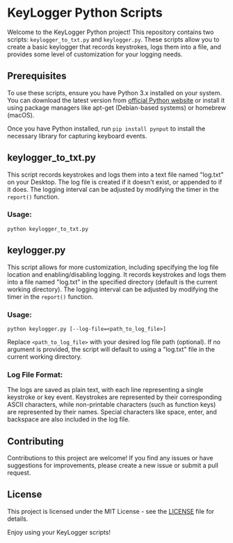 # KeyLogger Python Scripts

Welcome to the KeyLogger Python project! This repository contains two scripts: `keylogger_to_txt.py` and `keylogger.py`. These scripts allow you to create a basic keylogger that records keystrokes, logs them into a file, and provides some level of customization for your logging needs.

## Prerequisites

To use these scripts, ensure you have Python 3.x installed on your system. You can download the latest version from [official Python website](https://www.python.org/downloads/) or install it using package managers like apt-get (Debian-based systems) or homebrew (macOS).

Once you have Python installed, run `pip install pynput` to install the necessary library for capturing keyboard events.

## keylogger_to_txt.py

This script records keystrokes and logs them into a text file named "log.txt" on your Desktop. The log file is created if it doesn't exist, or appended to if it does. The logging interval can be adjusted by modifying the timer in the `report()` function.

### Usage:

```
python keylogger_to_txt.py
```

## keylogger.py

This script allows for more customization, including specifying the log file location and enabling/disabling logging. It records keystrokes and logs them into a file named "log.txt" in the specified directory (default is the current working directory). The logging interval can be adjusted by modifying the timer in the `report()` function.

### Usage:

```
python keylogger.py [--log-file=<path_to_log_file>]
```

Replace `<path_to_log_file>` with your desired log file path (optional). If no argument is provided, the script will default to using a "log.txt" file in the current working directory.

### Log File Format:

The logs are saved as plain text, with each line representing a single keystroke or key event. Keystrokes are represented by their corresponding ASCII characters, while non-printable characters (such as function keys) are represented by their names. Special characters like space, enter, and backspace are also included in the log file.

## Contributing

Contributions to this project are welcome! If you find any issues or have suggestions for improvements, please create a new issue or submit a pull request.

## License

This project is licensed under the MIT License - see the [LICENSE](LICENSE) file for details.

Enjoy using your KeyLogger scripts!
